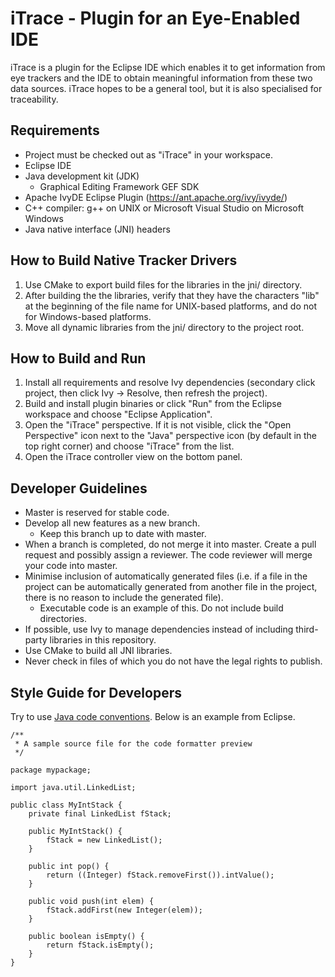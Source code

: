 # iTrace - Plugin for an Eye-Enabled IDE

iTrace is a plugin for the Eclipse IDE which enables it to get information from
eye trackers and the IDE to obtain meaningful information from these two data
sources. iTrace hopes to be a general tool, but it is also specialised for
traceability.


## Requirements
* Project must be checked out as "iTrace" in your workspace.
* Eclipse IDE
* Java development kit (JDK)
  * Graphical Editing Framework GEF SDK
* Apache IvyDE Eclipse Plugin (https://ant.apache.org/ivy/ivyde/)
* C++ compiler: g++ on UNIX or Microsoft Visual Studio on Microsoft Windows
* Java native interface (JNI) headers


## How to Build Native Tracker Drivers
1. Use CMake to export build files for the libraries in the jni/ directory.
2. After building the the libraries, verify that they have the characters
   "lib" at the beginning of the file name for UNIX-based platforms, and do not
   for Windows-based platforms.
3. Move all dynamic libraries from the jni/ directory to the project root.


## How to Build and Run
1. Install all requirements and resolve Ivy dependencies (secondary click
   project, then click Ivy -> Resolve, then refresh the project).
2. Build and install plugin binaries or click "Run" from the Eclipse workspace
   and choose "Eclipse Application".
3. Open the "iTrace" perspective. If it is not visible, click the
   "Open Perspective" icon next to the "Java" perspective icon (by default in
   the top right corner) and choose "iTrace" from the list.
4. Open the iTrace controller view on the bottom panel.


## Developer Guidelines
* Master is reserved for stable code.
* Develop all new features as a new branch.
  * Keep this branch up to date with master.
* When a branch is completed, do not merge it into master. Create a pull request
  and possibly assign a reviewer. The code reviewer will merge your code into
  master.
* Minimise inclusion of automatically generated files (i.e. if a file in the
  project can be automatically generated from another file in the project, there
  is no reason to include the generated file).
  * Executable code is an example of this. Do not include build directories.
* If possible, use Ivy to manage dependencies instead of including third-party
  libraries in this repository.
* Use CMake to build all JNI libraries.
* Never check in files of which you do not have the legal rights to publish.


## Style Guide for Developers
Try to use [Java code conventions](http://www.oracle.com/technetwork/java/javase/documentation/codeconvtoc-136057.html).
Below is an example from Eclipse.

    /**
     * A sample source file for the code formatter preview
     */

    package mypackage;

    import java.util.LinkedList;

    public class MyIntStack {
        private final LinkedList fStack;

        public MyIntStack() {
            fStack = new LinkedList();
        }

        public int pop() {
            return ((Integer) fStack.removeFirst()).intValue();
        }

        public void push(int elem) {
            fStack.addFirst(new Integer(elem));
        }

        public boolean isEmpty() {
            return fStack.isEmpty();
        }
    }
